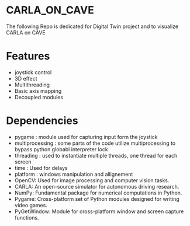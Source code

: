 # CARLA_ON_CAVE

The following Repo is dedicated for Digital Twin project and to visualize CARLA on CAVE


# Features 
- joystick control
- 3D effect 
- Multithreading 
- Basic axis mapping
- Decoupled modules 


# Dependencies 
- pygame : module used for capturing input form the joystick
- multiprocessing : some parts of the code utilize multiprocessing to bypass python globabl interpreter lock
- threading : used to instantiate multiple threads, one thread for each screen
- time : Used for delays 
- platform : windows manipulation and allignement 
- OpenCV: Used for image processing and computer vision tasks.
- CARLA: An open-source simulator for autonomous driving research.
- NumPy: Fundamental package for numerical computations in Python.
- Pygame: Cross-platform set of Python modules designed for writing video games.
- PyGetWindow: Module for cross-platform window and screen capture functions.
